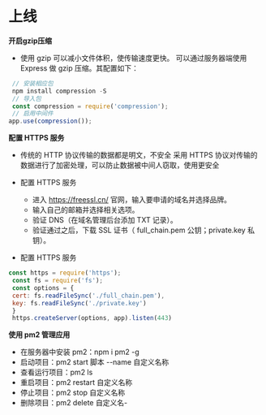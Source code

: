 # 上线

**开启gzip压缩** 
- 使用 gzip 可以减小文件体积，使传输速度更快。
可以通过服务器端使用 Express 做 gzip 压缩。其配置如下：

```js
 // 安装相应包
 npm install compression -S
 // 导入包
 const compression = require('compression');
 // 启用中间件
app.use(compression());
 ```

**配置 HTTPS 服务**
-  传统的 HTTP 协议传输的数据都是明文，不安全
采用 HTTPS 协议对传输的数据进行了加密处理，可以防止数据被中间人窃取，使用更安全

- 配置 HTTPS 服务
    - 进入 https://freessl.cn/ 官网，输入要申请的域名并选择品牌。
    - 输入自己的邮箱并选择相关选项。
    - 验证 DNS（在域名管理后台添加 TXT 记录）。
    - 验证通过之后，下载 SSL 证书（ full_chain.pem 公钥；private.key 私钥）。
-  配置 HTTPS 服务

```js
const https = require('https');
 const fs = require('fs');
 const options = {
 cert: fs.readFileSync('./full_chain.pem'),
 key: fs.readFileSync('./private.key')
 }
 https.createServer(options, app).listen(443)
```

**使用 pm2 管理应用**
- 在服务器中安装 pm2：npm i pm2 -g
- 启动项目：pm2 start 脚本 --name 自定义名称
- 查看运行项目：pm2 ls
- 重启项目：pm2 restart 自定义名称
- 停止项目：pm2 stop 自定义名称
- 删除项目：pm2 delete 自定义名- 